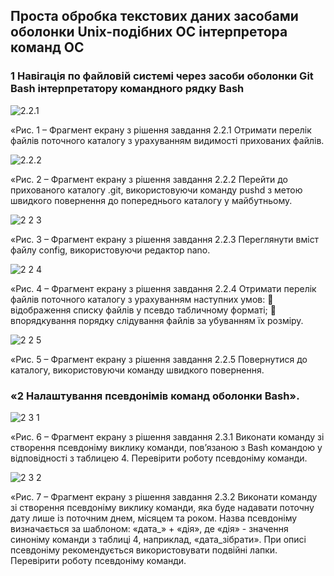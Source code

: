 ## Проста обробка текстових даних засобами оболонки Unix-подібних ОС інтерпретора команд ОС

### 1 Навігація по файловій системі через засоби оболонки Git Bash інтерпретатору командного рядку Bash


![2.2.1](https://github.com/andrey8xd/WebAR-Template/assets/162118463/296e35e0-cf35-43d2-9ee3-180e608bcca9)

«Рис. 1 – Фрагмент екрану з рішення завдання 2.2.1 Отримати перелік файлів поточного каталогу з урахуванням видимості прихованих файлів.

![2.2.2](https://github.com/andrey8xd/WebAR-Template/assets/162118463/a8447aa1-271e-4d9f-91e1-66c3e5b4dfab)

«Рис. 2 – Фрагмент екрану з рішення завдання 2.2.2 Перейти до прихованого каталогу .git, використовуючи команду pushd з метою
швидкого повернення до попереднього каталогу у майбутньому.


![2 2 3](https://github.com/andrey8xd/WebAR-Template/assets/162118463/d960ab8e-f007-4ec5-b156-1a76ef97b7c5)

«Рис. 3 – Фрагмент екрану з рішення завдання 2.2.3 Переглянути вміст файлу config, використовуючи редактор nano.

![2 2 4](https://github.com/andrey8xd/WebAR-Template/assets/162118463/2f414437-7318-4d4b-9cfb-c7a87900cbd6)


«Рис. 4 – Фрагмент екрану з рішення завдання 2.2.4 Отримати перелік файлів поточного каталогу з урахуванням наступних умов:
 відображення списку файлів у псевдо табличному форматі;
 впорядкування порядку слідування файлів за убуванням їх розміру.


![2 2 5](https://github.com/andrey8xd/WebAR-Template/assets/162118463/05842be8-9613-4054-a808-17f2cf69b290)

«Рис. 5 – Фрагмент екрану з рішення завдання 2.2.5 Повернутися до каталогу, використовуючи команду швидкого повернення.



### «2 Налаштування псевдонімів команд оболонки Bash».

![2 3 1](https://github.com/andrey8xd/WebAR-Template/assets/162118463/34baf2cf-a1ef-4d38-a0a1-93e0e6d3458a)

«Рис. 6 – Фрагмент екрану з рішення завдання 2.3.1 Виконати команду зі створення псевдоніму виклику команди, пов’язаною з Bash
командою у відповідності з таблицею 4. Перевірити роботу псевдоніму команди.

![2 3 2](https://github.com/andrey8xd/WebAR-Template/assets/162118463/916d7675-9d57-4d1a-8b9d-89b84c29758d)


«Рис. 7 – Фрагмент екрану з рішення завдання 2.3.2 Виконати команду зі створення псевдоніму виклику команди, яка буде надавати
поточну дату лише із поточним днем, місяцем та роком. Назва псевдоніму визначається за
шаблоном: «дата_» + «дія», де «дія» - значення синоніму команди з таблиці 4, наприклад,
«дата_зібрати». При описі псевдоніму рекомендується використовувати подвійні лапки.
Перевірити роботу псевдоніму команди.
